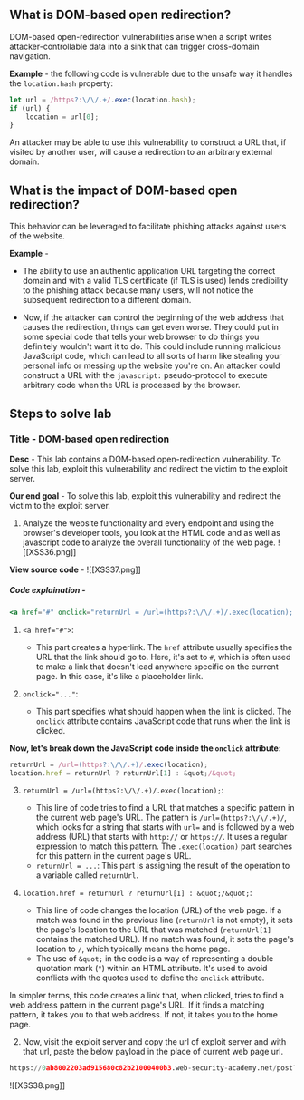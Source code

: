 ## What is DOM-based open redirection?
DOM-based open-redirection vulnerabilities arise when a script writes attacker-controllable data into a sink that can trigger cross-domain navigation.

**Example** - 
the following code is vulnerable due to the unsafe way it handles the `location.hash` property:
```js
let url = /https?:\/\/.+/.exec(location.hash); 
if (url) {   
	location = url[0]; 
}
```
An attacker may be able to use this vulnerability to construct a URL that, if visited by another user, will cause a redirection to an arbitrary external domain.

## What is the impact of DOM-based open redirection?
This behavior can be leveraged to facilitate phishing attacks against users of the website.

**Example** - 
- The ability to use an authentic application URL targeting the correct domain and with a valid TLS certificate (if TLS is used) lends credibility to the phishing attack because many users, will not notice the subsequent redirection to a different domain.

- Now, if the attacker can control the beginning of the web address that causes the redirection, things can get even worse. They could put in some special code that tells your web browser to do things you definitely wouldn't want it to do. This could include running malicious JavaScript code, which can lead to all sorts of harm like stealing your personal info or messing up the website you're on. An attacker could construct a URL with the `javascript:` pseudo-protocol to execute arbitrary code when the URL is processed by the browser.

## Steps to solve lab
### Title - DOM-based open redirection
**Desc** - This lab contains a DOM-based open-redirection vulnerability. To solve this lab, exploit this vulnerability and redirect the victim to the exploit server.

**Our end goal** - To solve this lab, exploit this vulnerability and redirect the victim to the exploit server.

1. Analyze the website functionality and every endpoint and using the browser's developer tools, you look at the HTML code and as well as javascript code to analyze the overall functionality of the web page.
![[XSS36.png]]

**View source code** - 
![[XSS37.png]]

##### Code explaination - 
```jsx
<a href="#" onclick="returnUrl = /url=(https?:\/\/.+)/.exec(location); location.href = returnUrl ? returnUrl[1] : &quot;/&quot;">Back to Blog</a>
```
1. `<a href="#">`: 
	- This part creates a hyperlink. The `href` attribute usually specifies the URL that the link should go to. Here, it's set to `#`, which is often used to make a link that doesn't lead anywhere specific on the current page. In this case, it's like a placeholder link.

2. `onclick="..."`: 
	- This part specifies what should happen when the link is clicked. The `onclick` attribute contains JavaScript code that runs when the link is clicked.

**Now, let's break down the JavaScript code inside the `onclick` attribute:**
```js
returnUrl = /url=(https?:\/\/.+)/.exec(location);
location.href = returnUrl ? returnUrl[1] : &quot;/&quot;
```
3. `returnUrl = /url=(https?:\/\/.+)/.exec(location);`: 
	- This line of code tries to find a URL that matches a specific pattern in the current web page's URL. The pattern is `/url=(https?:\/\/.+)/`, which looks for a string that starts with `url=` and is followed by a web address (URL) that starts with `http://` or `https://`. It uses a regular expression to match this pattern. The `.exec(location)` part searches for this pattern in the current page's URL.
	- `returnUrl = ...`: This part is assigning the result of the operation to a variable called `returnUrl`.

4. `location.href = returnUrl ? returnUrl[1] : &quot;/&quot;`: 
	- This line of code changes the location (URL) of the web page. If a match was found in the previous line (`returnUrl` is not empty), it sets the page's location to the URL that was matched (`returnUrl[1]` contains the matched URL). If no match was found, it sets the page's location to `/`, which typically means the home page.
	- The use of `&quot;` in the code is a way of representing a double quotation mark (`"`) within an HTML attribute. It's used to avoid conflicts with the quotes used to define the `onclick` attribute.

In simpler terms, this code creates a link that, when clicked, tries to find a web address pattern in the current page's URL. If it finds a matching pattern, it takes you to that web address. If not, it takes you to the home page.

2. Now, visit the exploit server and copy the url of exploit server and with that url, paste the below payload in the place of current web page url.
```python
https://0ab8002203ad915680c82b21000400b3.web-security-academy.net/post?postId=10&url=https://exploit-0a59004d03ca919780772ab001a0003e.exploit-server.net/#
```

![[XSS38.png]]
